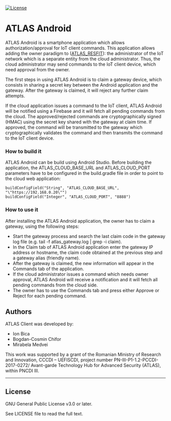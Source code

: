 [![License](https://img.shields.io/badge/license-GPL%20v3.0%20or%20later-brightgreen.svg)](https://github.com/atlas-iot/resfit/blob/master/atlas_android/LICENSE)

# ATLAS Android
ATLAS Android is a smartphone application which allows authorization/approval for IoT client commands.
This application allows adding the owner paradigm to ([ATLAS_RESFIT]): the administrator of the IoT network which is a separate entity from the cloud administrator. Thus, the cloud administrator may send commands to the IoT client device, which need approval from the owner.

The first steps in using ATLAS Android is to claim a gateway device, which consists in sharing a secret key between the Android application and the gateway. After the gateway is claimed, it will reject any further claim attempts.

If the cloud application issues a command to the IoT client, ATLAS Android will be notified using a Firebase and it will fetch all pending commands from the cloud.
The approved/rejected commands are cryptographically signed (HMAC) using the secret key shared with the gateway at claim time. If approved, the command will be transmitted to the gateway which cryptographically validates the command and then transmits the command to the IoT client device.

### How to build it
ATLAS Android can be build using Android Studio. Before building the application, the ATLAS_CLOUD_BASE_URL and ATLAS_CLOUD_PORT parameters have to be configured in the build.gradle file in order to point to the cloud web application:
```
buildConfigField("String", "ATLAS_CLOUD_BASE_URL", "\"https://192.168.0.20\"")
buildConfigField("Integer", "ATLAS_CLOUD_PORT", "8888")
```

### How to use it
After installing the ATLAS Android application, the owner has to claim a gateway, using the following steps:
* Start the gateway process and search the last claim code in the gateway log file (e.g. tail -f atlas_gateway.log | grep -i claim).
* In the Claim tab of ATLAS Android application enter the gateway IP address or hostname, the claim code obtained at the previous step and a gateway alias (friendly name).
* After the gateway is claimed, the new information will appear in the Commands tab of the application.
* If the cloud administrator issues a command which needs owner approval, ATLAS Android will receive a notification and it will fetch all pending commands from the cloud side.
* The owner has to use the Commands tab and press either Approve or Reject for each pending command.

## Authors
ATLAS Client was developed by:
* Ion Bica
* Bogdan-Cosmin Chifor
* Mirabela Medvei

This work was supported by a grant of the Romanian Ministry of Research and Innovation, CCCDI – UEFISCDI, project number PN-III-P1-1.2-PCCDI-2017-0272/ Avant-garde Technology Hub for Advanced Security (ATLAS), within PNCDI III.

----

## License
GNU General Public License v3.0 or later.

See LICENSE file to read the full text.

[ATLAS_RESFIT]: https://github.com/atlas-iot/resfit
